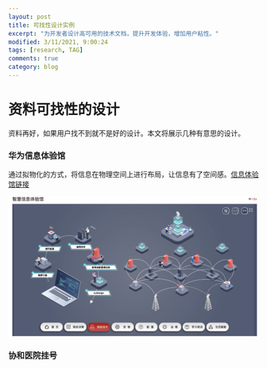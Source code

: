 ```yaml
---
layout: post
title: 可找性设计实例
excerpt: "为开发者设计高可用的技术文档，提升开发体验，增加用户粘性。"
modified: 3/11/2021, 9:00:24
tags: [research, TAG]
comments: true
category: blog
---
```


# 资料可找性的设计

资料再好，如果用户找不到就不是好的设计。本文将展示几种有意思的设计。

### 华为信息体验馆

通过拟物化的方式，将信息在物理空间上进行布局，让信息有了空间感。[信息体验馆链接](https://e.huawei.com/cn/demo/service/smart-info)

![huawei](/assets/blog-images/20211107/huawei.png)


### 协和医院挂号